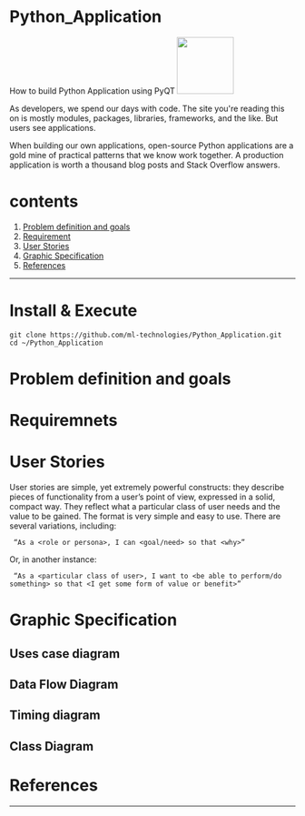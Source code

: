 # Python_Application
How to build Python Application using PyQT <img src="Images/PyQt.png"  width="100">

As developers, we spend our days with code. The site you're reading this on is mostly modules, packages, libraries, frameworks, and the like. But users see applications.

When building our own applications, open-source Python applications are a gold mine of practical patterns that we know work together. A production application is worth a thousand blog posts and Stack Overflow answers.



contents
=======
1. [Problem definition and goals](https://github.com/ml-technologies/Python_Application.git)
2. [Requirement](https://github.com/ml-technologies/Python_Application.git)
3. [User Stories](https://github.com/ml-technologies/Python_Application.git)
4. [Graphic Specification](https://github.com/ml-technologies/Python_Application.git)
5. [References](https://github.com/ml-technologies/Python_Application.git)
----------

Install & Execute
=======
```
git clone https://github.com/ml-technologies/Python_Application.git
cd ~/Python_Application
```



Problem definition and goals
=======



 
Requiremnets
=======




User Stories
=======
User stories are simple, yet extremely powerful constructs: they describe pieces of functionality from a user’s point of view, expressed in a solid, compact way. They reflect what a particular class of user needs and the value to be gained. The format is very simple and easy to use. There are several variations, including:
```
 “As a <role or persona>, I can <goal/need> so that <why>”
```
Or, in another instance:
```
 “As a <particular class of user>, I want to <be able to perform/do something> so that <I get some form of value or benefit>”
```
Graphic Specification
=======

Uses case diagram
-----------------




Data Flow Diagram
--------------




Timing diagram
--------------



Class Diagram
-----------------




References
=======
[GUI development with Qt designer and PyQt]:  "https://relentlesscoding.com/2017/08/25/tutorial-rapid-gui-development-with-qt-designer-and-pyqt/"
[freecodecamp]:  "https://www.freecodecamp.org"
[Resource to learn PyQt ]:  "http://zetcode.com/gui/pyqt4/"
---

